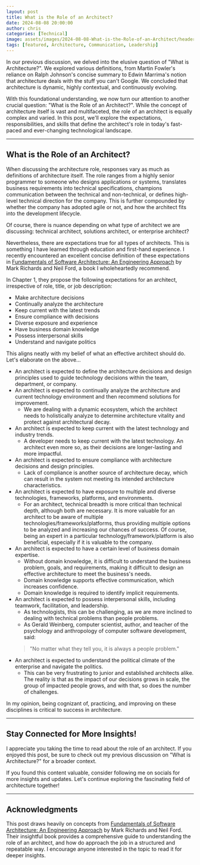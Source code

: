 ```yaml
---
layout: post
title: What is the Role of an Architect?
date: 2024-08-08 20:00:00
author: chris
categories: [Technical]
image: assets/images/2024-08-08-What-is-the-Role-of-an-Architect/header.jpg
tags: [featured, Architecture, Communication, Leadership]
---
```


In our previous discussion, we delved into the elusive question of "What is Architecture?". We explored various definitions, from Martin Fowler's reliance on Ralph Johnson's concise summary to Edwin Marrima's notion that architecture deals with the stuff you can't Google. We concluded that architecture is dynamic, highly contextual, and continuously evolving.

With this foundational understanding, we now turn our attention to another crucial question: "What is the Role of an Architect?". While the concept of architecture itself is vast and multifaceted, the role of an architect is equally complex and varied. In this post, we'll explore the expectations, responsibilities, and skills that define the architect's role in today's fast-paced and ever-changing technological landscape.

---


## What is the Role of an Architect?

When discussing the architecture role, responses vary as much as definitions of architecture itself. The role ranges from a highly senior programmer to someone who designs applications or systems, translates business requirements into technical specifications, champions communication between the technical and non-technical, or defines high-level technical direction for the company. This is further compounded by whether the company has adopted agile or not, and how the architect fits into the development lifecycle.

Of course, there is nuance depending on what type of architect we are discussing: technical architect, solutions architect, or enterprise architect?

Nevertheless, there are expectations true for all types of architects. This is something I have learned through education and first-hand experience. I recently encountered an excellent concise definition of these expectations in [Fundamentals of Software Architecture: An Engineering Approach](https://www.thoughtworks.com/insights/books/fundamentals-of-software-architecture) by Mark Richards and Neil Ford, a book I wholeheartedly recommend.

In Chapter 1, they propose the following expectations for an architect, irrespective of role, title, or job description:
- Make architecture decisions
- Continually analyze the architecture
- Keep current with the latest trends
- Ensure compliance with decisions
- Diverse exposure and experience
- Have business domain knowledge
- Possess interpersonal skills
- Understand and navigate politics

This aligns neatly with my belief of what an effective architect should do. Let's elaborate on the above...

- An architect is expected to define the architecture decisions and design principles used to guide technology decisions within the team, department, or company.
- An architect is expected to continually analyze the architecture and current technology environment and then recommend solutions for improvement.
  - We are dealing with a dynamic ecosystem, which the architect needs to holistically analyze to determine architecture vitality and protect against architectural decay.
- An architect is expected to keep current with the latest technology and industry trends.
  - A developer needs to keep current with the latest technology. An architect even more so, as their decisions are longer-lasting and more impactful.
- An architect is expected to ensure compliance with architecture decisions and design principles.
  - Lack of compliance is another source of architecture decay, which can result in the system not meeting its intended architecture characteristics.
- An architect is expected to have exposure to multiple and diverse technologies, frameworks, platforms, and environments.
  - For an architect, technical breadth is more critical than technical depth, although both are necessary. It is more valuable for an architect to be aware of multiple technologies/frameworks/platforms, thus providing multiple options to be analyzed and increasing our chances of success. Of course, being an expert in a particular technology/framework/platform is also beneficial, especially if it is valuable to the company.
- An architect is expected to have a certain level of business domain expertise.
  - Without domain knowledge, it is difficult to understand the business problem, goals, and requirements, making it difficult to design an effective architecture to meet the business's needs.
  - Domain knowledge supports effective communication, which increases confidence.
  - Domain knowledge is required to identify implicit requirements.
- An architect is expected to possess interpersonal skills, including teamwork, facilitation, and leadership.
  - As technologists, this can be challenging, as we are more inclined to dealing with technical problems than people problems.
  - As Gerald Weinberg, computer scientist, author, and teacher of the psychology and anthropology of computer software development, said: 
  > "No matter what they tell you, it is always a people problem."
- An architect is expected to understand the political climate of the enterprise and navigate the politics.
  - This can be very frustrating to junior and established architects alike. The reality is that as the impact of our decisions grows in scale, the group of impacted people grows, and with that, so does the number of challenges.

In my opinion, being cognizant of, practicing, and improving on these disciplines is critical to success in architecture.

---

## Stay Connected for More Insights!

I appreciate you taking the time to read about the role of an architect. If you enjoyed this post, be sure to check out my previous discussion on "What is Architecture?" for a broader context.

If you found this content valuable, consider following me on socials for more insights and updates. Let's continue exploring the fascinating field of architecture together!

---

## Acknowledgments

This post draws heavily on concepts from [Fundamentals of Software Architecture: An Engineering Approach](https://www.thoughtworks.com/insights/books/fundamentals-of-software-architecture) by Mark Richards and Neil Ford. Their insightful book provides a comprehensive guide to understanding the role of an architect, and how do approach the job in a structured and repeatable way. I encourage anyone interested in the topic to read it for deeper insights.
